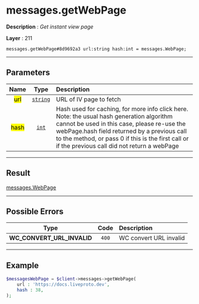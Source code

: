 # messages.getWebPage

**Description** : *Get instant view page*

**Layer** : 211

```tl
messages.getWebPage#8d9692a3 url:string hash:int = messages.WebPage;
```

---

## Parameters

| Name | Type | Description |
| :---: | :---: | :--- |
| <mark>url</mark> | [`string`](type/string) | URL of IV page to fetch |
| <mark>hash</mark> | [`int`](type/int) | Hash used for caching, for more info click here. Note: the usual hash generation algorithm cannot be used in this case, please re-use the webPage.hash field returned by a previous call to the method, or pass 0 if this is the first call or if the previous call did not return a webPage |

---

## Result

[messages.WebPage](type/messages.WebPage)

---

## Possible Errors

| Type | Code | Description |
| :---: | :---: | :--- |
| **WC_CONVERT_URL_INVALID** | `400` | WC convert URL invalid |

---

## Example

```php
$messagesWebPage = $client->messages->getWebPage(
	url : 'https://docs.liveproto.dev',
	hash : 38,
);
```